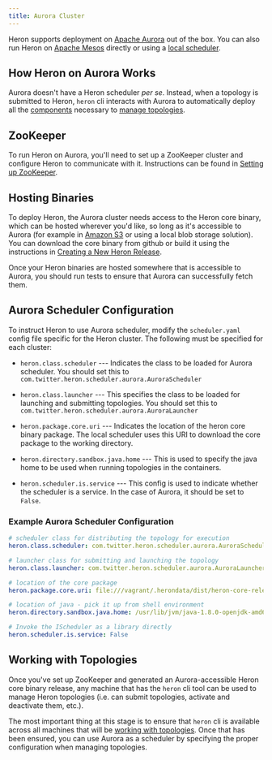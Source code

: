 ```yaml
---
title: Aurora Cluster
---
```


Heron supports deployment on [Apache Aurora](http://aurora.apache.org/) out of
the box. You can also run Heron on [Apache Mesos](../mesos) directly or using
a [local scheduler](../local).

## How Heron on Aurora Works

Aurora doesn't have a Heron scheduler *per se*. Instead, when a topology is
submitted to Heron, `heron` cli interacts with Aurora to automatically deploy
all the [components](../../../../concepts/architecture) necessary to [manage
topologies](../../../heron-cli).

## ZooKeeper

To run Heron on Aurora, you'll need to set up a ZooKeeper cluster and configure
Heron to communicate with it. Instructions can be found in [Setting up
ZooKeeper](../../statemanagers/zookeeper).

## Hosting Binaries

To deploy Heron, the Aurora cluster needs access to the
Heron core binary, which can be hosted wherever you'd like, so long as
it's accessible to Aurora (for example in [Amazon
S3](https://aws.amazon.com/s3/) or using a local blob storage solution). You 
can download the core binary from github or build it using the instructions 
in [Creating a New Heron Release](../../../../developers/compiling#building-a-full-release-package).

Once your Heron binaries are hosted somewhere that is accessible to Aurora, you
should run tests to ensure that Aurora can successfully fetch them.

## Aurora Scheduler Configuration

To instruct Heron to use Aurora scheduler, modify the `scheduler.yaml` 
config file specific for the Heron cluster. The following must be specified
for each cluster:

* `heron.class.scheduler` --- Indicates the class to be loaded for Aurora scheduler. 
You should set this to `com.twitter.heron.scheduler.aurora.AuroraScheduler`

* `heron.class.launcher` --- This specifies the class to be loaded for launching and
submitting topologies. You should set this to `com.twitter.heron.scheduler.aurora.AuroraLauncher`

* `heron.package.core.uri` --- Indicates the location of the heron core binary package.
The local scheduler uses this URI to download the core package to the working directory.

* `heron.directory.sandbox.java.home` --- This is used to specify the java home to 
be used when running topologies in the containers.

* `heron.scheduler.is.service` --- This config is used to indicate whether the scheduler
is a service. In the case of Aurora, it should be set to `False`. 

### Example Aurora Scheduler Configuration

```yaml
# scheduler class for distributing the topology for execution
heron.class.scheduler: com.twitter.heron.scheduler.aurora.AuroraScheduler

# launcher class for submitting and launching the topology
heron.class.launcher: com.twitter.heron.scheduler.aurora.AuroraLauncher

# location of the core package
heron.package.core.uri: file:///vagrant/.herondata/dist/heron-core-release.tar.gz

# location of java - pick it up from shell environment
heron.directory.sandbox.java.home: /usr/lib/jvm/java-1.8.0-openjdk-amd64/

# Invoke the IScheduler as a library directly
heron.scheduler.is.service: False
```

## Working with Topologies

Once you've set up ZooKeeper and generated an Aurora-accessible Heron core binary 
release, any machine that has the `heron` cli tool can be used to manage Heron 
topologies (i.e. can submit topologies, activate and deactivate them, etc.).

The most important thing at this stage is to ensure that `heron` cli is available
across all machines that will be [working with topologies](../../../heron-cli).
Once that has been ensured, you can use Aurora as a scheduler by specifying the
proper configuration when managing topologies.
